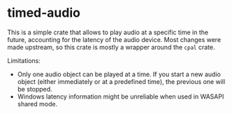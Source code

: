 # timed-audio

This is a simple crate that allows to play audio at a specific time in the future, accounting for the latency of the audio device. Most changes were made upstream, so this crate is mostly a wrapper around the `cpal` crate.

Limitations:
 - Only one audio object can be played at a time. If you start a new audio object (either immediately or at a predefined time), the previous one will be stopped.
- Windows latency information might be unreliable when used in WASAPI shared mode.

